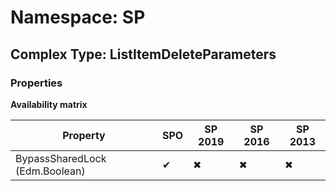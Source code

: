 # Namespace: SP

## Complex Type: ListItemDeleteParameters

### Properties

**Availability matrix**

Property | SPO | SP 2019 | SP 2016 | SP 2013
----------|-----|---------|---------|--------
BypassSharedLock (Edm.Boolean) | ✔ | ✖ | ✖ | ✖
